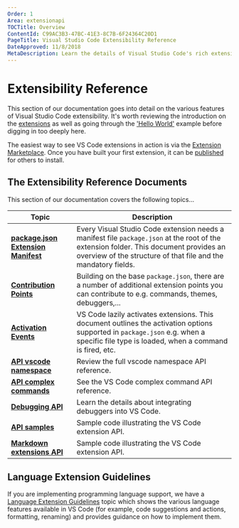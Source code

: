 ```yaml
---
Order: 1
Area: extensionapi
TOCTitle: Overview
ContentId: C99AC3B3-47BC-41E3-8C7B-6F24364C20D1
PageTitle: Visual Studio Code Extensibility Reference
DateApproved: 11/8/2018
MetaDescription: Learn the details of Visual Studio Code's rich extensibility (plug-in) model.  This documentation describes the various extension points, activation rules and specific feature APIs (e.g. working with documents and editors).
---
```

# Extensibility Reference

This section of our documentation goes into detail on the various features of Visual Studio Code extensibility.  It's worth reviewing the introduction on the [extensions](/docs/extensions/overview.md) as well as going through the ['Hello World'](/docs/extensions/example-hello-world.md) example before digging in too deeply here.

The easiest way to see VS Code extensions in action is via the [Extension Marketplace](/docs/editor/extension-gallery.md).  Once you have built your first extension, it can be [published](/docs/extensions/publish-extension.md) for others to install.

## The Extensibility Reference Documents

This section of our documentation covers the following topics...

Topic|Description
-----|-----------
**[package.json Extension Manifest](/docs/extensionAPI/extension-manifest.md)**|Every Visual Studio Code extension needs a manifest file `package.json` at the root of the extension folder. This document provides an overview of the structure of that file and the mandatory fields.
**[Contribution Points](/docs/extensionAPI/extension-points.md)**|Building on the base `package.json`, there are a number of additional extension points you can contribute to e.g. commands, themes, debuggers,...
**[Activation Events](/docs/extensionAPI/activation-events.md)**|VS Code lazily activates extensions. This document outlines the activation options supported in `package.json` e.g. when a specific file type is loaded, when a command is fired, etc.
**[API vscode namespace](/docs/extensionAPI/vscode-api.md)**|Review the full vscode namespace API reference.
**[API complex commands](/docs/extensionAPI/vscode-api-commands.md)**|See the VS Code complex command API reference.
**[Debugging API](/docs/extensionAPI/api-debugging.md)**|Learn the details about integrating debuggers into VS Code.
**[API samples](https://github.com/Microsoft/vscode-extension-samples)**|Sample code illustrating the VS Code extension API.
**[Markdown extensions API](/docs/extensionAPI/api-markdown.md)**|Sample code illustrating the VS Code extension API.

## Language Extension Guidelines

If you are implementing programming language support, we have a [Language Extension Guidelines](/docs/extensionAPI/language-support.md) topic which shows the various language features available in VS Code (for example, code suggestions and actions, formatting, renaming) and provides guidance on how to implement them.
